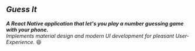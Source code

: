 ## *__Guess It__*
*__A React Native application that let's you play a number guessing game with your phone.<br>__*
*Implements material design and modern UI development for pleasant User- Experience.* :smile: <br>